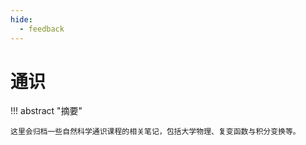 ```yaml
---
hide: 
  - feedback
---
```


# 通识

!!! abstract "摘要"

    这里会归档一些自然科学通识课程的相关笔记，包括大学物理、复变函数与积分变换等。